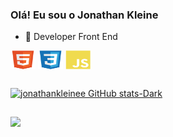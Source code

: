 ### Olá! Eu sou o Jonathan Kleine

- 🔭 Developer Front End  

<img align="center" alt="Kleine-HTML![logo](https://user-images.githubusercontent.com/104872518/230153851-d00e339d-49da-49e2-8481-bbdd59b8afdc.png)
" height="30" width="40" src="https://raw.githubusercontent.com/devicons/devicon/master/icons/html5/html5-original.svg">
<img align="center" alt="Kleine-CSS" height="30" width="40" src="https://raw.githubusercontent.com/devicons/devicon/master/icons/css3/css3-original.svg">
<img align="center" alt="Kleine-Js" height="30" width="40" src="https://raw.githubusercontent.com/devicons/devicon/master/icons/javascript/javascript-plain.svg"> 

##
  [![jonathankleinee GitHub stats-Dark](https://github-readme-stats.vercel.app/api?username=jonathankleinee&show_icons=true&theme=dark#gh-dark-mode-only)](https://github.com/jonathankleinee/github-readme-stats#gh-dark-mode-only)

  
  

  ##
  <a href="https://www.linkedin.com/in/jonathankleine/" 
   target="_blank">
  <img src="https://img.shields.io/badge/-LinkedIn-%230077B5?style=for-the-badge&logo=linkedin&logoColor=white" target="_blank"></a> 
  

